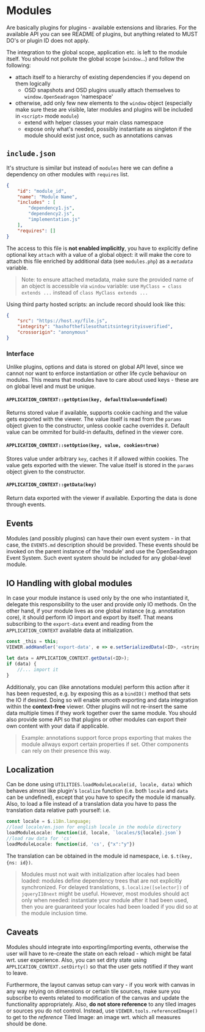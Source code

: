 # Modules

Are basically plugins for plugins - available extensions and libraries.
For the available API you can see README of plugins, but anything related to
MUST DO's or plugin ID does not apply.

The integration to the global scope, application etc. is left to the module itself.
You should not pollute the global scope (`window`...) and follow the following:
 - attach itself to a hierarchy of existing dependencies if you depend on them logically
    - OSD snapshots and OSD plugins usually attach themselves to ``window.OpenSeadragon`` 'namespace'
 - otherwise, add only few new elements to the ``window`` object (especially make sure these are visible, later 
 modules and plugins will be included in `<script>` mode `module`)
    - extend with helper classes your main class namespace
    - expose only what's needed, possibly instantiate as singleton if the module should exist just once, such as annotations canvas

## `include.json`
It's structure is similar but instead of `modules` here we can
define a dependency on other modules with `requires` list.
````json
{
    "id": "module_id",
    "name": "Module Name",
    "includes" : [
        "dependency1.js",
        "dependency2.js",
        "implementation.js"
    ],
    "requires": []
}
````
The access to this file is **not enabled implicitly**, you have to explicitly
define optional key `attach` with a value of a global object: it will make the core to attach 
this file enriched by additional data (see `modules.php`) as a *`metadata`* variable.

> Note: to ensure attached metadata, make sure the provided name of an object is accessible
> via ``window`` variable: use `MyClass = class extends ...` instead of `class MyClass extends ...`

Using third party hosted scripts: an include record should look like this:
````json
{
    "src": "https://host.xy/file.js",
    "integrity": "hashofthefilesothatitsintegrityisverified",
    "crossorigin": "anonymous"
}
````

### Interface
Unlike plugins, options and data is stored on global API level, since we cannot nor want to enforce instantiation 
or other life cycle behaviour on modules. This means that modules have to care about used keys - these are on global 
level and must be unique.

#### `APPLICATION_CONTEXT::getOption(key, defaultValue=undefined)`
Returns stored value if available, supports cookie caching and the value gets exported with the viewer. The value itself is
read from the `params` object given to the constructor, unless cookie cache overrides it. Default value can be ommited
for build-in defaults, defined in the viewer core.

#### `APPLICATION_CONTEXT::setOption(key, value, cookies=true)`
Stores value under arbitrary `key`, caches it if allowed within cookies. The value gets exported with the viewer. 
The value itself is stored in the `params` object given to the constructor.

#### `APPLICATION_CONTEXT::getData(key)`
Return data exported with the viewer if available. Exporting the data is done through events.

## Events
Modules (and possibly plugins) can have their own event system - in that case, the `EVENTS.md` description
should be provided. These events should be invoked on the parent instance of the 'module' and
use the OpenSeadragon Event System. Such event system should be included for any global-level module.

## IO Handling with global modules
In case your module instance is used only by the one who instantiated it, delegate this responsibility
to the user and provide only IO methods. On the other hand, if your module lives as one global instance (e.g. annotation core), 
it should perform IO import and export by itself. That means subscribing to the
``export-data`` event and reading from the `APPLICATION_CONTEXT` available data at initialization.
``````javascript
const _this = this;
VIEWER.addHandler('export-data', e => e.setSerializedData(<ID>, <string>));

let data = APPLICATION_CONTEXT.getData(<ID>);
if (data) {
    //... import it
}
``````
Additionaly, you can (like annotations module) perform this action after it has been requested, e.g. by exposing
this as a ``bindIO()`` method that sets the IO if desired. Doing so will enable smooth exporting and data integration
within the **context-free** viewer. Other plugins will not re-insert the same data multiple times if they work
together over the same module. You should also provide some API so that plugins or other modules can export their
own content with your data if applicable.

> Example: annotations support force props exporting that makes the module allways export certain properties
> if set. Other components can rely on their presence this way.


## Localization
Can be done using ``UTILITIES.loadModuleLocale(id, locale, data)`` which behaves almost like plugin's `localize` function
(i.e. both ``locale`` and `data` can be undefined),
except that you have to specify the module id manually. Also, to load a file instead of a translation data you
have to pass the translation data relative path yourself: i.e. 
````javascript
const locale = $.i18n.language;
//load locale/en.json for english locale in the module directory
loadModuleLocale: function(id, locale, `locales/${locale}.json`) 
//load raw data for 'cs'
loadModuleLocale: function(id, 'cs', {"x":"y"}) 
````
 
 The translation can be obtained in the module id namespace, i.e. ``$.t(key, {ns: id})``.

> Modules must not wait with initialization after locales had been loaded: modules define dependency trees that
>are not explicitly synchronized. For delayed translations, ``$.localize([selector])`` of `jqueryI18next` might be useful.
>However, most modules should act only when needed: instantiate your module after it had been used, then you are
>guaranteed your locales had been loaded if you did so at the module inclusion time.

## Caveats
Modules should integrate into exporting/importing events, otherwise the user will have to re-create
the state on each reload - which might be fatal wrt. user experience. Also, you can set dirty state
using ``APPLICATION_CONTEXT.setDirty()`` so that the user gets notified if they want to leave.

Furthermore, the layout canvas setup can vary - if you work with canvas in any way relying on dimensions
or certain tile sources, make sure you subscribe to events related to modification of the canvas and update
the functionality appropriately. Also, **do not store reference** to any tiled images or sources you do not control.
Instead, use ``VIEWER.tools.referencedImage()`` to get to the _reference_ Tiled Image: an image wrt. which
all measures should be done.

